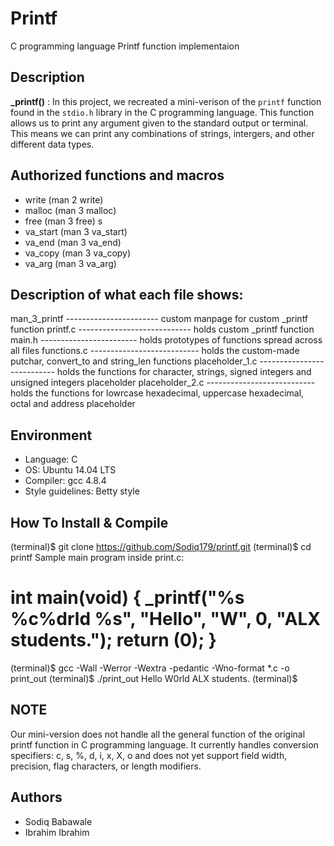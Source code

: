 # Printf
C programming language Printf function implementaion

## Description
**_printf()** : In this project, we recreated a mini-verison of the ```printf``` function found in the ```stdio.h``` library in the C programming language. This function allows  us to print any argument given to the standard output or terminal. This means we can print any combinations of strings, intergers, and other different data types.

## Authorized functions and macros
- write (man 2 write)
- malloc (man 3 malloc)
- free (man 3 free) s
- va_start (man 3 va_start)
- va_end (man 3 va_end)
- va_copy (man 3 va_copy)
- va_arg (man 3 va_arg)

## Description of what each file shows:
man_3_printf ----------------------- custom manpage for custom _printf function
printf.c ---------------------------- holds custom _printf function
main.h ------------------------ holds prototypes of functions spread across all files
functions.c --------------------------- holds the custom-made putchar, convert_to and string_len functions
placeholder_1.c --------------------------- holds the functions for character, strings, signed integers and unsigned integers placeholder
placeholder_2.c --------------------------- holds the functions for lowrcase hexadecimal, uppercase hexadecimal, octal and address placeholder

## Environment
- Language: C
- OS: Ubuntu 14.04 LTS
- Compiler: gcc 4.8.4
- Style guidelines: Betty style

## How To Install & Compile
(terminal)$ git clone https://github.com/Sodiq179/printf.git
(terminal)$ cd printf
Sample main program inside print.c:

int main(void)
{
	_printf("%s %c%drld %s", "Hello", "W", 0, "ALX students.");
	return (0);
}
====================================
(terminal)$ gcc -Wall -Werror -Wextra -pedantic -Wno-format *.c -o print_out
(terminal)$ ./print_out
Hello W0rld ALX students.
(terminal)$

## NOTE
Our mini-version does not handle all the general function of the original printf function in C programming language. It currently handles conversion specifiers: c, s, %, d, i, x, X, o and does not yet support field width, precision, flag characters, or length modifiers.

## Authors
- Sodiq Babawale
- Ibrahim Ibrahim

